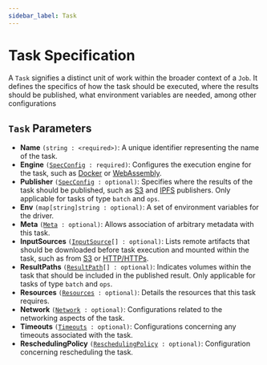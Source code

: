 ```yaml
---
sidebar_label: Task
---
```


# Task Specification

A `Task` signifies a distinct unit of work within the broader context of a `Job`. It defines the specifics of how the task should be executed, where the results should be published, what environment variables are needed, among other configurations

## `Task` Parameters
- **Name** `(string : <required>)`: A unique identifier representing the name of the task.
- **Engine** `(`[`SpecConfig`](./spec-config)` : required)`: Configures the execution engine for the task, such as [Docker](../../other-specifications/engines/docker) or [WebAssembly](../../other-specifications/engines/wasm).
- **Publisher** `(`[`SpecConfig`](./spec-config)` : optional)`: Specifies where the results of the task should be published, such as [S3](../../other-specifications/publishers/s3) and [IPFS](../../other-specifications/publishers/ipfs) publishers. Only applicable for tasks of type `batch` and `ops`.
- **Env** `(map[string]string : optional)`: A set of environment variables for the driver.
- **Meta** `(`[`Meta`](./meta.md)` : optional)`: Allows association of arbitrary metadata with this task.
- **InputSources** `(`[`InputSource`](./input-source.md)`[] : optional)`: Lists remote artifacts that should be downloaded before task execution and mounted within the task, such as from [S3](../../other-specifications/sources/s3) or [HTTP/HTTPs](../../other-specifications/sources/url).
- **ResultPaths** `(`[`ResultPath`](./result-path.md)`[] : optional)`: Indicates volumes within the task that should be included in the published result. Only applicable for tasks of type `batch` and `ops`.
- **Resources** `(`[`Resources`](./resources.md)` : optional)`: Details the resources that this task requires.
- **Network** `(`[`Network`](./network.md)` : optional)`: Configurations related to the networking aspects of the task.
- **Timeouts** `(`[`Timeouts`](./timeouts.md)` : optional)`: Configurations concerning any timeouts associated with the task.
- **ReschedulingPolicy** `(`[`ReschedulingPolicy`](./rescheduling.md)` : optional)`: Configuration concerning rescheduling the task.
